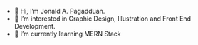 - 👋 Hi, I’m Jonald A. Pagadduan.
- 👀 I’m interested in Graphic Design, Illustration and Front End Development.
- 🌱 I’m currently learning MERN Stack
<!---- 💞️ I’m looking to collaborate on ...--->
<!----- 📫 How to reach me ...--->

<!---
jodgreat/jodgreat is a ✨ special ✨ repository because its `README.md` (this file) appears on your GitHub profile.
You can click the Preview link to take a look at your changes.
--->
